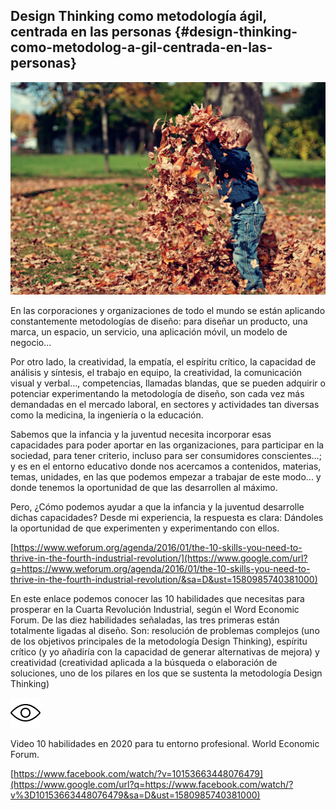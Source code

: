 ## Design Thinking como metodología ágil, centrada en las personas {#design-thinking-como-metodolog-a-gil-centrada-en-las-personas}

![](images/image20.jpg)

En las corporaciones y organizaciones de todo el mundo se están aplicando constantemente metodologías de diseño: para diseñar un producto, una marca, un espacio, un servicio, una aplicación móvil, un modelo de negocio…

Por otro lado, la creatividad, la empatía, el espíritu crítico, la capacidad de análisis y síntesis, el trabajo en equipo, la creatividad, la comunicación visual y verbal…, competencias, llamadas blandas, que se pueden adquirir o potenciar experimentando la metodología de diseño, son cada vez más demandadas en el mercado laboral, en sectores y actividades tan diversas como la medicina, la ingeniería o la educación.

Sabemos que la infancia y la juventud necesita incorporar esas capacidades para poder aportar en las organizaciones, para participar en la sociedad, para tener criterio, incluso para ser consumidores conscientes…; y es en el entorno educativo donde nos acercamos a contenidos, materias, temas, unidades, en las que podemos empezar a trabajar de este modo... y donde tenemos la oportunidad de que las desarrollen al máximo.

Pero, ¿Cómo podemos ayudar a que la infancia y la juventud desarrolle dichas capacidades? Desde mi experiencia, la respuesta es clara: Dándoles la oportunidad de que experimenten y experimentando con ellos.

[https://www.weforum.org/agenda/2016/01/the-10-skills-you-need-to-thrive-in-the-fourth-industrial-revolution/](https://www.google.com/url?q=https://www.weforum.org/agenda/2016/01/the-10-skills-you-need-to-thrive-in-the-fourth-industrial-revolution/&sa=D&ust=1580985740381000)

En este enlace podemos conocer las 10 habilidades que necesitas para prosperar en la Cuarta Revolución Industrial, según el Word Economic Forum. De las diez habilidades señaladas, las tres primeras están totalmente ligadas al diseño. Son: resolución de problemas complejos (uno de los objetivos principales de la metodología Design Thinking), espíritu crítico (y yo añadiría con la capacidad de generar alternativas de mejora) y creatividad (creatividad aplicada a la búsqueda o elaboración de soluciones, uno de los pilares en los que se sustenta la metodología Design Thinking)

![](images/image2.png)

Video 10 habilidades en 2020 para tu entorno profesional. World Economic Forum.

[https://www.facebook.com/watch/?v=10153663448076479](https://www.google.com/url?q=https://www.facebook.com/watch/?v%3D10153663448076479&sa=D&ust=1580985740381000)